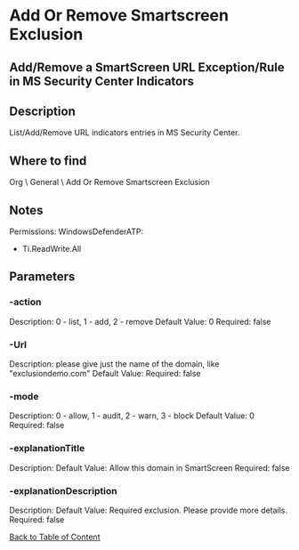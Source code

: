 # Add Or Remove Smartscreen Exclusion

## Add/Remove a SmartScreen URL Exception/Rule in MS Security Center Indicators

## Description
List/Add/Remove URL indicators entries in MS Security Center.

## Where to find
Org \ General \ Add Or Remove Smartscreen Exclusion

## Notes
Permissions: WindowsDefenderATP:
- Ti.ReadWrite.All

## Parameters
### -action
Description: 0 - list, 1 - add, 2 - remove
Default Value: 0
Required: false

### -Url
Description: please give just the name of the domain, like "exclusiondemo.com"
Default Value: 
Required: false

### -mode
Description: 0 - allow, 1 - audit, 2 - warn, 3 - block
Default Value: 0
Required: false

### -explanationTitle
Description: 
Default Value: Allow this domain in SmartScreen
Required: false

### -explanationDescription
Description: 
Default Value: Required exclusion. Please provide more details.
Required: false


[Back to Table of Content](../../../README.md)

